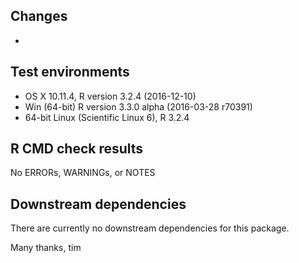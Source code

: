 ## Changes
* 
## Test environments
* OS X 10.11.4, R version 3.2.4 (2016-12-10)
* Win (64-bit) R version 3.3.0 alpha (2016-03-28 r70391)
* 64-bit Linux (Scientific Linux 6), R 3.2.4

## R CMD check results

No ERRORs, WARNINGs, or NOTES

## Downstream dependencies

There are currently no downstream dependencies for this package.

Many thanks, tim